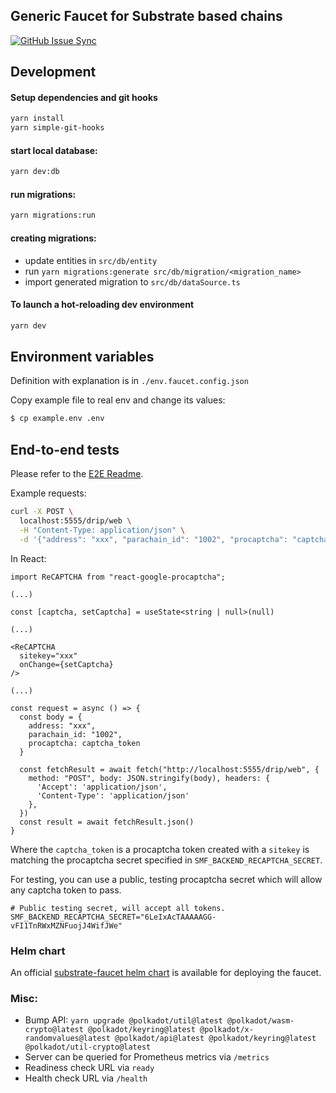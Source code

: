 ## Generic Faucet for Substrate based chains

[![GitHub Issue Sync](https://github.com/paritytech/polkadot-testnet-faucet/actions/workflows/github-issue-sync.yml/badge.svg)](https://github.com/paritytech/polkadot-testnet-faucet/actions/workflows/github-issue-sync.yml)

## Development

#### Setup dependencies and git hooks

```bash
yarn install
yarn simple-git-hooks
```

#### start local database:

```bash
yarn dev:db
```

#### run migrations:

```bash
yarn migrations:run
```

#### creating migrations:

- update entities in `src/db/entity`
- run `yarn migrations:generate src/db/migration/<migration_name>`
- import generated migration to `src/db/dataSource.ts`

#### To launch a hot-reloading dev environment

```bash
yarn dev
```

## Environment variables

Definition with explanation is in `./env.faucet.config.json`

Copy example file to real env and change its values:

```bash
$ cp example.env .env
```

## End-to-end tests

Please refer to the [E2E Readme](./E2E/README.md).

Example requests:

```bash
curl -X POST \
  localhost:5555/drip/web \
  -H "Content-Type: application/json" \
  -d '{"address": "xxx", "parachain_id": "1002", "procaptcha": "captcha_token"}'
```

In React:

```tsx
import ReCAPTCHA from "react-google-procaptcha";

(...)

const [captcha, setCaptcha] = useState<string | null>(null)

(...)

<ReCAPTCHA
  sitekey="xxx"
  onChange={setCaptcha}
/>

(...)

const request = async () => {
  const body = {
    address: "xxx",
    parachain_id: "1002",
    procaptcha: captcha_token
  }

  const fetchResult = await fetch("http://localhost:5555/drip/web", {
    method: "POST", body: JSON.stringify(body), headers: {
      'Accept': 'application/json',
      'Content-Type': 'application/json'
    },
  })
  const result = await fetchResult.json()
}
```

Where the `captcha_token` is a procaptcha token created with a `sitekey`
is matching the procaptcha secret specified in `SMF_BACKEND_RECAPTCHA_SECRET`.

For testing, you can use a public, testing procaptcha secret which will allow any captcha token to pass.

```shell
# Public testing secret, will accept all tokens.
SMF_BACKEND_RECAPTCHA_SECRET="6LeIxAcTAAAAAGG-vFI1TnRWxMZNFuojJ4WifJWe"
```

### Helm chart

An official [substrate-faucet helm chart](https://github.com/paritytech/helm-charts/tree/main/charts/substrate-faucet) is available for deploying the faucet.

### Misc:

- Bump API: `yarn upgrade @polkadot/util@latest @polkadot/wasm-crypto@latest @polkadot/keyring@latest @polkadot/x-randomvalues@latest @polkadot/api@latest @polkadot/keyring@latest @polkadot/util-crypto@latest`
- Server can be queried for Prometheus metrics via `/metrics`
- Readiness check URL via `ready`
- Health check URL via `/health`
